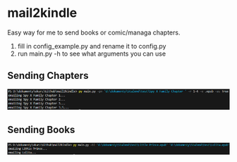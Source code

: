 # mail2kindle
Easy way for me to send books or comic/managa chapters.

1. fill in config_example.py and rename it to config.py
2. run main.py -h to see what arguments you can use

## Sending Chapters
![Sending chapters](promo/sending_chapters.png)

## Sending Books
![Sending books](promo/sending_books.png)

